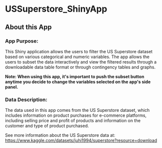 # USSuperstore_ShinyApp

## About this App
### App Purpose:
This Shiny application allows the users to filter the US Superstore dataset based on various categorical and numeric variables. The app allows the users to subset the data interactively and view the filtered results through a downloadable data table format or through contingency tables and graphs.

**Note: When using this app, it's important to push the subset button anytime you decide to change the variables selected on the app's side panel.**

### Data Description:
The data used in this app comes from the US Superstore dataset, which includes information on product purchases for e-commerce platforms, including selling price and profit of products and information on the customer and type of product purchased.

See more information about the US Superstore data at: https://www.kaggle.com/datasets/juhi1994/superstore?resource=download
